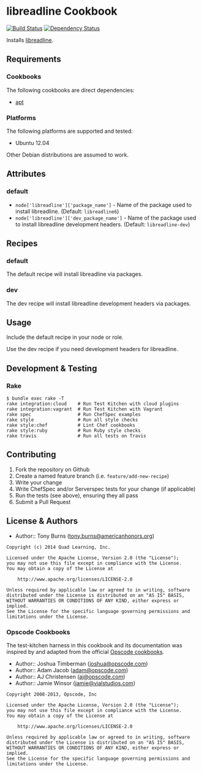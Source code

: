 # libreadline Cookbook

[![Build Status](https://travis-ci.org/americanhonors/chef-libreadline.svg?branch=master)][build-status]
[![Dependency Status](https://gemnasium.com/americanhonors/chef-libreadline.svg)][dependency-status]

Installs [libreadline][libreadline].

## Requirements

### Cookbooks

The following cookbooks are direct dependencies:

* [apt][apt-cookbook]

### Platforms

The following platforms are supported and tested:

* Ubuntu 12.04

Other Debian distributions are assumed to work.

## Attributes

### default

* `node['libreadline']['package_name']` - Name of the package used to install libreadline. (Default: `libreadline6`)
* `node['libreadline']['dev_package_name']` - Name of the package used to install libreadline development headers. (Default: `libreadline-dev`)

## Recipes

### default

The default recipe will install libreadline via packages.

### dev

The dev recipe will install libreadline development headers via packages.

## Usage

Include the default recipe in your node or role.

Use the dev recipe if you need development headers for libreadline.

## Development & Testing

### Rake

    $ bundle exec rake -T
    rake integration:cloud    # Run Test Kitchen with cloud plugins
    rake integration:vagrant  # Run Test Kitchen with Vagrant
    rake spec                 # Run ChefSpec examples
    rake style                # Run all style checks
    rake style:chef           # Lint Chef cookbooks
    rake style:ruby           # Run Ruby style checks
    rake travis               # Run all tests on Travis

## Contributing

1. Fork the repository on Github
2. Create a named feature branch (i.e. `feature/add-new-recipe`)
3. Write your change
4. Write ChefSpec and/or Serverspec tests for your change (if applicable)
5. Run the tests (see above), ensuring they all pass
6. Submit a Pull Request

## License & Authors

* Author:: Tony Burns (<tony.burns@americanhonors.org>)

```text
Copyright (c) 2014 Quad Learning, Inc.

Licensed under the Apache License, Version 2.0 (the "License");
you may not use this file except in compliance with the License.
You may obtain a copy of the License at

    http://www.apache.org/licenses/LICENSE-2.0

Unless required by applicable law or agreed to in writing, software
distributed under the License is distributed on an "AS IS" BASIS,
WITHOUT WARRANTIES OR CONDITIONS OF ANY KIND, either express or implied.
See the License for the specific language governing permissions and
limitations under the License.
```

### Opscode Cookbooks

The test-kitchen harness in this cookbook and its documentation was inspired by
and adapted from the official [Opscode cookbooks][opscode-cookbooks].

* Author:: Joshua Timberman (<joshua@opscode.com>)
* Author:: Adam Jacob (<adam@opscode.com>)
* Author:: AJ Christensen (<aj@opscode.com>)
* Author:: Jamie Winsor (<jamie@vialstudios.com>)

```text
Copyright 2008-2013, Opscode, Inc

Licensed under the Apache License, Version 2.0 (the "License");
you may not use this file except in compliance with the License.
You may obtain a copy of the License at

    http://www.apache.org/licenses/LICENSE-2.0

Unless required by applicable law or agreed to in writing, software
distributed under the License is distributed on an "AS IS" BASIS,
WITHOUT WARRANTIES OR CONDITIONS OF ANY KIND, either express or implied.
See the License for the specific language governing permissions and
limitations under the License.
```

[build-status]: https://travis-ci.org/americanhonors/chef-libreadline
[dependency-status]: https://gemnasium.com/americanhonors/chef-libreadline
[libreadline]: http://cnswww.cns.cwru.edu/php/chet/readline/rltop.html
[apt-cookbook]: https://github.com/opscode-cookbooks/apt
[opscode-cookbooks]: https://github.com/opscode-cookbooks

